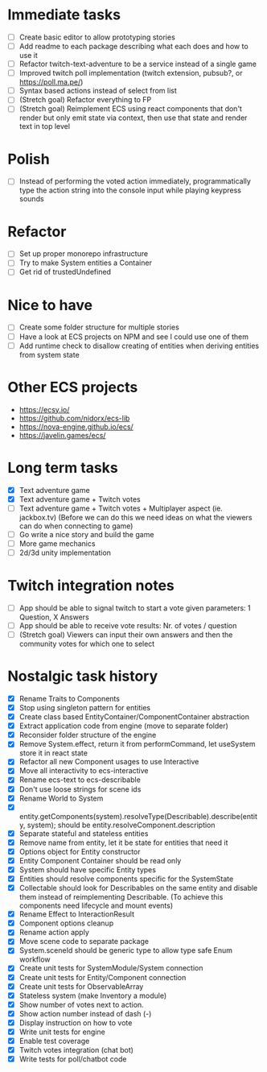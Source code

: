 # Immediate tasks

- [ ] Create basic editor to allow prototyping stories
- [ ] Add readme to each package describing what each does and how to use it
- [ ] Refactor twitch-text-adventure to be a service instead of a single game
- [ ] Improved twitch poll implementation (twitch extension, pubsub?, or https://poll.ma.pe/)
- [ ] Syntax based actions instead of select from list
- [ ] (Stretch goal) Refactor everything to FP
- [ ] (Stretch goal) Reimplement ECS using react components that don't render but only
      emit state via context, then use that state and render text in top level

# Polish

- [ ] Instead of performing the voted action immediately, programmatically
      type the action string into the console input while playing keypress sounds

# Refactor

- [ ] Set up proper monorepo infrastructure
- [ ] Try to make System entities a Container
- [ ] Get rid of trustedUndefined

# Nice to have

- [ ] Create some folder structure for multiple stories
- [ ] Have a look at ECS projects on NPM and see I could use one of them
- [ ] Add runtime check to disallow creating of entities when deriving entities from system state

# Other ECS projects

- https://ecsy.io/
- https://github.com/nidorx/ecs-lib
- https://nova-engine.github.io/ecs/
- https://javelin.games/ecs/

# Long term tasks

- [x] Text adventure game
- [x] Text adventure game + Twitch votes
- [ ] Text adventure game + Twitch votes + Multiplayer aspect (ie. jackbox.tv)
      (Before we can do this we need ideas on what the viewers can do when connecting to game)
- [ ] Go write a nice story and build the game
- [ ] More game mechanics
- [ ] 2d/3d unity implementation

# Twitch integration notes

- [ ] App should be able to signal twitch to start a vote given parameters: 1 Question, X Answers
- [ ] App should be able to receive vote results: Nr. of votes / question
- [ ] (Stretch goal) Viewers can input their own answers and then the community votes for which one to select

# Nostalgic task history

- [x] Rename Traits to Components
- [x] Stop using singleton pattern for entities
- [x] Create class based EntityContainer/ComponentContainer abstraction
- [x] Extract application code from engine (move to separate folder)
- [x] Reconsider folder structure of the engine
- [x] Remove System.effect, return it from performCommand, let useSystem store it in react state
- [x] Refactor all new Component usages to use Interactive
- [x] Move all interactivity to ecs-interactive
- [x] Rename ecs-text to ecs-describable
- [x] Don't use loose strings for scene ids
- [x] Rename World to System
- [x] entity.getComponents(system).resolveType(Describable).describe(entity, system);
      should be entity.resolveComponent<Describable>.description
- [x] Separate stateful and stateless entities
- [x] Remove name from entity, let it be state for entities that need it
- [x] Options object for Entity constructor
- [x] Entity Component Container should be read only
- [x] System should have specific Entity types
- [x] Entities should resolve components specific for the SystemState
- [x] Collectable should look for Describables on the same entity and disable them instead of reimplementing Describable.
      (To achieve this components need lifecycle and mount events)
- [x] Rename Effect to InteractionResult
- [x] Component options cleanup
- [x] Rename action apply
- [x] Move scene code to separate package
- [x] System.sceneId should be generic type to allow type safe Enum workflow
- [x] Create unit tests for SystemModule/System connection
- [x] Create unit tests for Entity/Component connection
- [x] Create unit tests for ObservableArray
- [x] Stateless system (make Inventory a module)
- [x] Show number of votes next to action.
- [x] Show action number instead of dash (-)
- [x] Display instruction on how to vote
- [x] Write unit tests for engine
- [x] Enable test coverage
- [x] Twitch votes integration (chat bot)
- [x] Write tests for poll/chatbot code
